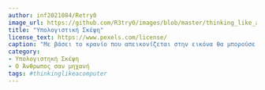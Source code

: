 ```yaml
---
author: inf2021084/Retry0
image_url: https://github.com/R3try0/images/blob/master/thinking_like_a_computer.png
title: "Υπολογιστική Σκέψη"
license_text: https://www.pexels.com/license/
caption: "Με βάσει το κρανίο που απεικονίζεται στην εικόνα θα μπορούσε να περιγράψει κάποιος ότι αντιπροσωπεύει ακριβός το γεγονός ότι η άνθρωποι  χωρίς να το καταλαβαίνουμε διαθέτουμε αλγοριθμική σκέψη και την χρησιμοποιούμε καθημερινός. "
category:
- Υπολογιστηκή Σκέψη
- Ο Άνθρωπος σαν μηχανή
tags: #thinkinglikeacomputer
---
```

